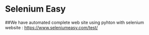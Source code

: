 # Selenium Easy
##We have automated complete web site using pyhton with selenium 
website : https://www.seleniumeasy.com/test/
